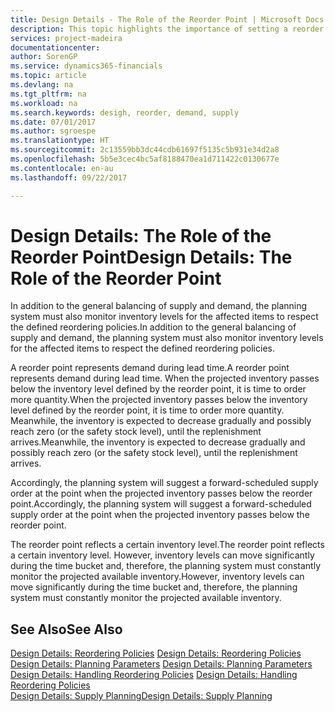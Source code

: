 ```yaml
---
title: Design Details - The Role of the Reorder Point | Microsoft Docs
description: This topic highlights the importance of setting a reorder point, so that you when to order more inventory.
services: project-madeira
documentationcenter: 
author: SorenGP
ms.service: dynamics365-financials
ms.topic: article
ms.devlang: na
ms.tgt_pltfrm: na
ms.workload: na
ms.search.keywords: desigh, reorder, demand, supply
ms.date: 07/01/2017
ms.author: sgroespe
ms.translationtype: HT
ms.sourcegitcommit: 2c13559bb3dc44cdb61697f5135c5b931e34d2a8
ms.openlocfilehash: 5b5e3cec4bc5af8188470ea1d711422c0130677e
ms.contentlocale: en-au
ms.lasthandoff: 09/22/2017

---
```

# <a name="design-details-the-role-of-the-reorder-point"></a><span data-ttu-id="0aa97-103">Design Details: The Role of the Reorder Point</span><span class="sxs-lookup"><span data-stu-id="0aa97-103">Design Details: The Role of the Reorder Point</span></span>
<span data-ttu-id="0aa97-104">In addition to the general balancing of supply and demand, the planning system must also monitor inventory levels for the affected items to respect the defined reordering policies.</span><span class="sxs-lookup"><span data-stu-id="0aa97-104">In addition to the general balancing of supply and demand, the planning system must also monitor inventory levels for the affected items to respect the defined reordering policies.</span></span>  
  
<span data-ttu-id="0aa97-105">A reorder point represents demand during lead time.</span><span class="sxs-lookup"><span data-stu-id="0aa97-105">A reorder point represents demand during lead time.</span></span> <span data-ttu-id="0aa97-106">When the projected inventory passes below the inventory level defined by the reorder point, it is time to order more quantity.</span><span class="sxs-lookup"><span data-stu-id="0aa97-106">When the projected inventory passes below the inventory level defined by the reorder point, it is time to order more quantity.</span></span> <span data-ttu-id="0aa97-107">Meanwhile, the inventory is expected to decrease gradually and possibly reach zero (or the safety stock level), until the replenishment arrives.</span><span class="sxs-lookup"><span data-stu-id="0aa97-107">Meanwhile, the inventory is expected to decrease gradually and possibly reach zero (or the safety stock level), until the replenishment arrives.</span></span>  
  
<span data-ttu-id="0aa97-108">Accordingly, the planning system will suggest a forward-scheduled supply order at the point when the projected inventory passes below the reorder point.</span><span class="sxs-lookup"><span data-stu-id="0aa97-108">Accordingly, the planning system will suggest a forward-scheduled supply order at the point when the projected inventory passes below the reorder point.</span></span>  
  
<span data-ttu-id="0aa97-109">The reorder point reflects a certain inventory level.</span><span class="sxs-lookup"><span data-stu-id="0aa97-109">The reorder point reflects a certain inventory level.</span></span> <span data-ttu-id="0aa97-110">However, inventory levels can move significantly during the time bucket and, therefore, the planning system must constantly monitor the projected available inventory.</span><span class="sxs-lookup"><span data-stu-id="0aa97-110">However, inventory levels can move significantly during the time bucket and, therefore, the planning system must constantly monitor the projected available inventory.</span></span>  
  
## <a name="see-also"></a><span data-ttu-id="0aa97-111">See Also</span><span class="sxs-lookup"><span data-stu-id="0aa97-111">See Also</span></span>  
<span data-ttu-id="0aa97-112">[Design Details: Reordering Policies](design-details-reordering-policies.md) </span><span class="sxs-lookup"><span data-stu-id="0aa97-112">[Design Details: Reordering Policies](design-details-reordering-policies.md) </span></span>  
<span data-ttu-id="0aa97-113">[Design Details: Planning Parameters](design-details-planning-parameters.md) </span><span class="sxs-lookup"><span data-stu-id="0aa97-113">[Design Details: Planning Parameters](design-details-planning-parameters.md) </span></span>  
<span data-ttu-id="0aa97-114">[Design Details: Handling Reordering Policies](design-details-handling-reordering-policies.md) </span><span class="sxs-lookup"><span data-stu-id="0aa97-114">[Design Details: Handling Reordering Policies](design-details-handling-reordering-policies.md) </span></span>  
[<span data-ttu-id="0aa97-115">Design Details: Supply Planning</span><span class="sxs-lookup"><span data-stu-id="0aa97-115">Design Details: Supply Planning</span></span>](design-details-supply-planning.md)
